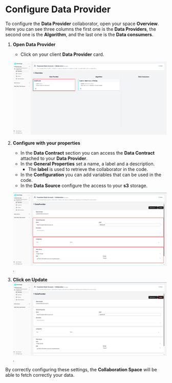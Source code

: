 # Configure Data Provider

To configure the **Data Provider** collaborator, open your space **Overview**.  
Here you can see three columns the first one is the **Data Providers**, the second one is the **Algorithm**, and the last one is the **Data consumers**.  

1. **Open Data Provider**  

    - Click on your client **Data Provider** card.    

    ![screenshot of space dashboard](img/21_space_overview_dataprovider.png)

2. **Configure with your properties** 

    - In the **Data Contract** section you can access the **Data Contract** attached to your **Data Provider**. 
    - In the **General Properties** set a name, a label and a description.
        - The **label** is used to retrieve the collaborator in the code.       
    - In the **Configuration** you can add variables that can be used in the code.  
    - In the **Data Source** configure the access to your **s3** storage.  

    ![screenshot of filled algorithm](img/22_configure_data_provider.png).   

3. **Click on Update**
    ![screenshot of filled algorithm](img/22_configure_data_provider_update.png).   


By correctly configuring these settings, the **Collaboration Space** will be able to fetch correctly your data.  

